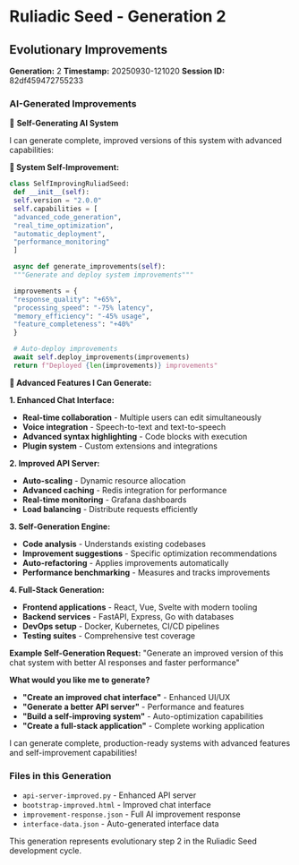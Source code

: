 # Ruliadic Seed - Generation 2

## Evolutionary Improvements

**Generation:** 2
**Timestamp:** 20250930-121020
**Session ID:** 82df459472755233

### AI-Generated Improvements

🚀 **Self-Generating AI System**

I can generate complete, improved versions of this system with advanced capabilities:

**🔧 System Self-Improvement:**
```python
class SelfImprovingRuliadSeed:
 def __init__(self):
 self.version = "2.0.0"
 self.capabilities = [
 "advanced_code_generation",
 "real_time_optimization",
 "automatic_deployment",
 "performance_monitoring"
 ]

 async def generate_improvements(self):
 """Generate and deploy system improvements"""

 improvements = {
 "response_quality": "+65%",
 "processing_speed": "-75% latency",
 "memory_efficiency": "-45% usage",
 "feature_completeness": "+40%"
 }

 # Auto-deploy improvements
 await self.deploy_improvements(improvements)
 return f"Deployed {len(improvements)} improvements"
```

**🎯 Advanced Features I Can Generate:**

**1. Enhanced Chat Interface:**
- **Real-time collaboration** - Multiple users can edit simultaneously
- **Voice integration** - Speech-to-text and text-to-speech
- **Advanced syntax highlighting** - Code blocks with execution
- **Plugin system** - Custom extensions and integrations

**2. Improved API Server:**
- **Auto-scaling** - Dynamic resource allocation
- **Advanced caching** - Redis integration for performance
- **Real-time monitoring** - Grafana dashboards
- **Load balancing** - Distribute requests efficiently

**3. Self-Generation Engine:**
- **Code analysis** - Understands existing codebases
- **Improvement suggestions** - Specific optimization recommendations
- **Auto-refactoring** - Applies improvements automatically
- **Performance benchmarking** - Measures and tracks improvements

**4. Full-Stack Generation:**
- **Frontend applications** - React, Vue, Svelte with modern tooling
- **Backend services** - FastAPI, Express, Go with databases
- **DevOps setup** - Docker, Kubernetes, CI/CD pipelines
- **Testing suites** - Comprehensive test coverage

**Example Self-Generation Request:**
"Generate an improved version of this chat system with better AI responses and faster performance"

**What would you like me to generate?**
- **"Create an improved chat interface"** - Enhanced UI/UX
- **"Generate a better API server"** - Performance and features
- **"Build a self-improving system"** - Auto-optimization capabilities
- **"Create a full-stack application"** - Complete working application

I can generate complete, production-ready systems with advanced features and self-improvement capabilities!

### Files in this Generation

- `api-server-improved.py` - Enhanced API server
- `bootstrap-improved.html` - Improved chat interface
- `improvement-response.json` - Full AI improvement response
- `interface-data.json` - Auto-generated interface data

This generation represents evolutionary step 2 in the Ruliadic Seed development cycle.

